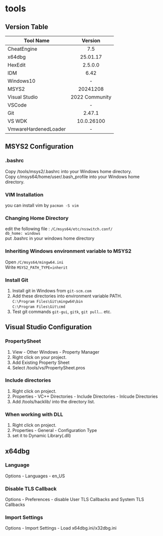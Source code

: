 # tools
## Version Table            
| Tool Name                 | Version       |
| -------------             |:-------------:|
| CheatEngine               | 7.5           |
| x64dbg                    | 25.01.17      |
| HexEdit                   | 2.5.0.0       |
| IDM                       | 6.42          |
| Windows10                 | -             |
| MSYS2                     | 20241208      |
| Visual Studio             | 2022 Community|
| VSCode                    | -             |
| Git                       | 2.47.1        |
| VS WDK                    | 10.0.26100    |
| VmwareHardenedLoader      | -             |

## MSYS2 Configuration
### .bashrc
Copy /tools/msys2/.bashrc into your Windows home directory.  
Copy c/msys64/home/user/.bash_profile into your Windows home directory.  
### VIM Installation
you can install vim by `pacman -S vim`  
### Changing Home Directory
edit the following file : `/C/msys64/etc/nsswitch.conf/`  
`db_home: windows`  
put .bashrc in your windows home directory  
### Inheriting Windows environment variable to MSYS2
Open `/C/msys64/mingw64.ini`  
Write `MSYS2_PATH_TYPE=inherit`  
### Install Git
1. Install git in Windows from `git-scm.com`  
2. Add these directories into environment variable PATH.  
`C:\Program Files\Git\mingw64\bin`  
`C:\Program Files\Git\cmd`  
3. Test git commands `git-gui`, `gitk`, `git pull`... etc.

## Visual Studio Configuration
### PropertySheet
1. View - Other Windows - Property Manager  
2. Right click on your project.  
3. Add Existing Property Sheet  
4. Select /tools/vs/PropertySheet.pros
### Include directories
1. Right click on project.  
2. Properties - VC++ Directories - Include Directories - Inlcude Directories  
3. Add /tools/hacklib/ into the directory list.  
### When working with DLL
1. Right click on project.  
2. Properties - General - Configuration Type  
3. set it to Dynamic Library(.dll)   

## x64dbg
### Language
Options - Languages - en_US  
### Disable TLS Callback
Options - Preferences - disable User TLS Callbacks and System TLS Callbacks 
### Import Settings
Options - Import Settings - Load x64dbg.ini/x32dbg.ini  
